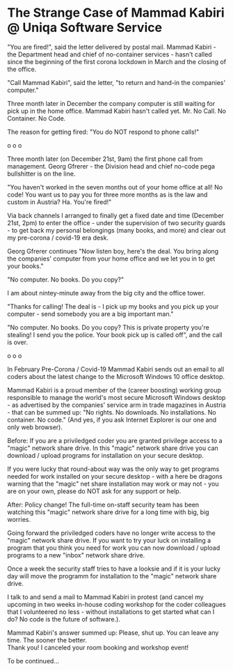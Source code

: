 # The Strange Case of Mammad Kabiri @ Uniqa Software Service

"You are fired!", said the letter delivered by postal mail.
Mammad Kabiri - the Department head and chief of no-container services -
hasn't called since the beginning of the first corona lockdown in March
and the closing of the office.

"Call Mammad Kabiri", said the letter, 
"to return and hand-in the companies' computer."

Three month later in December the company computer is still waiting for pick up
in the home office.
Mammad Kabiri hasn't called yet. Mr. No Call. No Container. No Code.

The reason for getting fired:  "You do NOT respond to phone calls!"

  o o o

Three month later (on December 21st, 9am) the first phone call from management. Georg Gfrerer - 
the Division head and chief no-code pega bullshitter is on the line.

"You haven't worked in the seven months out of your home office at all! No code! 
You want us to pay you for three more months as is the law and custom in Austria?
Ha. You're fired!"  

Via back channels I arranged to finally get a fixed date and time (December 21st, 2pm)
to enter the office - under the supervision of two security guards -
to get back my personal belongings (many books, and more) 
and clear out my pre-corona / covid-19 era desk.

Georg Gfrerer continues "Now listen boy, here's the deal. You bring along 
the companies' computer from your home office and we let you in to get your books."

"No computer. No books. Do you copy?" 

I am about nintey-minute away from the big city and the office tower. 

"Thanks for calling! The deal is - I pick up my books and you pick up your computer - send somebody
you are a big important man."


"No computer. No books. Do you copy? This is private property you're stealing! I send you the police.
Your book pick up is called off", and the call is over. 

  o o o

In February Pre-Corona / Covid-19 Mammad Kabiri sends out an email to all coders
about the latest change to the Microsoft Windows 10 office desktop.


Mammad Kabiri is a proud member of the (career boosting) working group responsible
to manage the world's most secure Microsoft Windows desktop - as advertised by the companies' service arm in trade magazines in Austria - 
that can be summed up:  "No rights. No downloads. No installations. No container. No code."   (And yes, if you ask Internet Explorer is our one and only web browser).
 

Before:  If you are a priviledged coder you are granted privilege access to a "magic" network share drive.
In this "magic" network share drive you can download / upload programs for installation
on your secure desktop. 

If you were lucky that round-about way was the only way to get programs needed for work installed on your secure desktop - 
with a here be dragons warning that the "magic" net share installation 
may work or may not - you are on your own, please do NOT ask for any support or help.


After:  Policy change! The full-time on-staff security team has been watching this "magic" network share drive for a long time
with big, big worries.

Going forward the priviledged coders have no longer write access to the "magic" network share drive.
If you want to try your luck on installing a program that you think you need for work you 
can now download / upload programs to a new "inbox" network share drive.

Once a week the security staff tries to have a looksie and if it is your lucky day will move 
the programm for installation to the "magic" network share drive.


I talk to and send a mail to Mammad Kabiri in protest (and cancel my upcoming in two weeks in-house coding workshop
for the coder colleagues that I volunteered no less - without installations to get started what can I do? No code is the future of software.).
 
Mammad Kabiri's answer summed up:  Please, shut up. You can leave any time. The sooner the better.  
Thank you! I canceled your room booking and workshop event!




To be continued...
